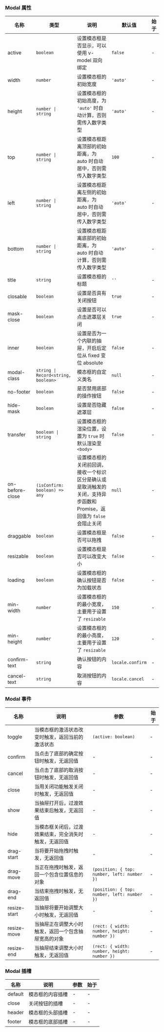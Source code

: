 ### Modal 属性

| 名称            | 类型                                | 说明                                                                                                                  | 默认值           | 始于 |
| --------------- | ----------------------------------- | --------------------------------------------------------------------------------------------------------------------- | ---------------- | --- |
| active          | `boolean`                           | 设置模态框是否显示，可以使用 v-model 双向绑定                                                                         | `false`          | - |
| width           | `number`                            | 设置模态框的初始宽度                                                                                                  | `'auto'`         | - |
| height          | `number \| string`                  | 设置模态框的初始高度，为 `'auto'` 时自动计算，否则需传入数字类型                                                      | `'auto'`         | - |
| top             | `number \| string`                  | 设置模态框距离顶部的初始距离，为 auto 时自动居中，否则需传入数字类型                                                  | `100`            | - |
| left            | `number \| string`                  | 设置模态框距离左侧的初始距离，为 auto 时自动居中，否则需传入数字类型                                                  | `'auto'`         | - |
| bottom          | `number \| string`                  | 设置模态框距离底部的初始距离，为 auto 时自动计算，否则需传入数字类型                                                  | `'auto'`         | - |
| title           | `string`                            | 设置模态框的标题                                                                                                      | `''`             | - |
| closable        | `boolean`                           | 设置是否具有关闭按钮                                                                                                  | `true`           | - |
| mask-close      | `boolean`                           | 设置是否可以点击遮罩层关闭                                                                                            | `true`           | - |
| inner           | `boolean`                           | 设置是否为一个内联的抽屉，开启后定位从 fixed 变位 absolute                                                            | `false`          | - |
| modal-class     | `string \| Record<string, boolean>` | 模态框的自定义类名                                                                                                    | `null`           | - |
| no-footer       | `boolean`                           | 是否禁用底部的操作按钮                                                                                                | `false`          | - |
| hide-mask       | `boolean`                           | 设置是否隐藏遮罩层                                                                                                    | `false`          | - |
| transfer        | `boolean \| string`                 | 设置模态框的渲染位置，设置为 `true` 时默认渲染至 `<body>`                                                             | `false`          | - |
| on-before-close | `(isConfirm: boolean) => any`       | 设置模态框的关闭前回调，接收一个标识区分是确认或是取消触发的关闭，支持异步函数和 Promise，返回值为 `false` 会阻止关闭 | `null`           | - |
| draggable       | `boolean`                           | 设置模态框是否可以拖拽                                                                                                | `false`          | - |
| resizable       | `boolean`                           | 设置模态框是否可以改变大小                                                                                            | `false`          | - |
| loading         | `boolean`                           | 设置模态框的确认按钮是否为加载状态                                                                                    | `false`          | - |
| min-width       | `number`                            | 设置模态框的的最小宽度，主要用于设置了 `resizable`                                                                    | `150`            | - |
| min-height      | `number`                            | 设置模态框的的最小高度，主要用于设置了 `resizable`                                                                    | `120`            | - |
| confirm-text    | `string`                            | 确认按钮的内容                                                                                                        | `locale.confirm` | - |
| cancel-text     | `string`                            | 取消按钮的内容                                                                                                        | `locale.cancel`  | - |

### Modal 事件

| 名称         | 说明                                                   | 参数                                        | 始于 |
| ------------ | ------------------------------------------------------ | ------------------------------------------- | --- |
| toggle       | 当模态框的激活状态改变时触发，返回当前的激活状态       | `(active: boolean)`                         | - |
| confirm           | 当点击了底部的确定按钮时触发，无返回值                 | -                                           | - |
| cancel       | 当点击了底部的取消按钮时触发，无返回值                 | -                                           | - |
| close        | 当用关闭功能触发关闭时触发，无返回值                   | -                                           | - |
| show         | 当抽屉打开后，过渡效果结束后触发，无返回值             | -                                           | - |
| hide         | 当模态框关闭后，过渡效果结束，完全消失时触发，无返回值 | -                                           | - |
| drag-start   | 当将要开始拖拽时触发，无返回值                         | -                                           | - |
| drag-move    | 当正在拖拽时触发，返回一个包含位置信息的对象           | `(position: { top: number, left: number })` | - |
| drag-end     | 当结束拖拽时触发，无返回值                             | `(position: { top: number, left: number })` | - |
| resize-start | 当抽屉将要开始调整大小时触发，无返回值                 | -                                           | - |
| resize-move  | 当抽屉正在调整大小时触发，返回一个包含抽屉宽高的对象   | `(rect: { width: number, height: number })` | - |
| resize-end   | 当抽屉结束调整大小时触发，无返回值                     | `(rect: { width: number, height: number })` | - |

### Modal 插槽

| 名称    | 说明             | 参数 | 始于 |
| ------- | ---------------- | ---- | --- |
| default | 模态框的内容插槽 | -    | - |
| close   | 关闭按钮的插槽   | -    | - |
| header  | 模态框的头部插槽 | -    | - |
| footer  | 模态框的底部插槽 | -    | - |
